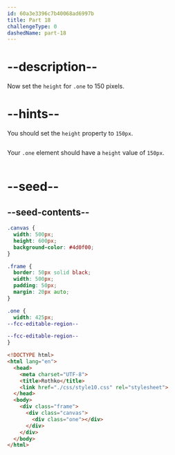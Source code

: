 ```yaml
---
id: 60a3e3396c7b40068ad6997b
title: Part 18
challengeType: 0
dashedName: part-18
---
```


# --description--

Now set the `height` for `.one` to 150 pixels.

# --hints--

You should set the `height` property to `150px`.

```js

```

Your `.one` element should have a `height` value of `150px`.

```js

```

# --seed--

## --seed-contents--

```css
.canvas {
  width: 500px;
  height: 600px;
  background-color: #4d0f00;
}

.frame {
  border: 50px solid black;
  width: 500px;
  padding: 50px;
  margin: 20px auto;
}

.one {
  width: 425px;
--fcc-editable-region--

--fcc-editable-region--
}
```

```html
<!DOCTYPE html>
<html lang="en">
  <head>
    <meta charset="UTF-8">
    <title>Rothko</title>
    <link href="./css/style10.css" rel="stylesheet">
  </head>
  <body>
    <div class="frame">
      <div class="canvas">
        <div class="one"></div>
      </div>
    </div>
  </body>
</html>
```
